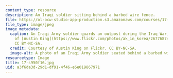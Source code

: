```yaml
---
content_type: resource
description: An Iraqi soldier sitting behind a barbed wire fence.
file: https://ol-ocw-studio-app-production.s3.amazonaws.com/courses/17-s950-social-science-and-the-iraq-and-syrian-wars-fall-2016/a3f6da3d29d1df914f46e6e019867971_17-s950f16.jpg
file_type: image/jpeg
image_metadata:
  caption: An Iraqi Army soldier guards an outpost during the Iraq War, 2008. Courtesy
    of [Austin King](https://www.flickr.com/photos/ak_in_korea/2677687491/) on Flickr.
    CC BY-NC-SA.
  credit: Courtesy of Austin King on Flickr. CC BY-NC-SA.
  image-alt: A photo of an Iraqi Army soldier seated behind a barbed wire fence.
resourcetype: Image
title: 17-s950f16.jpg
uid: a3f6da3d-29d1-df91-4f46-e6e019867971
---
```

